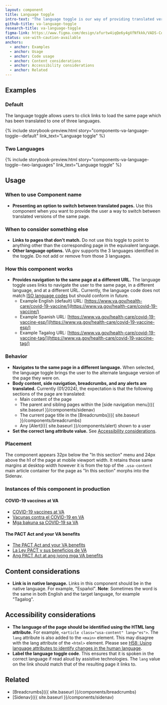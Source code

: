```yaml
---
layout: component
title: Language toggle
intro-text: "The language toggle is our way of providing translated versions of select pages on va.gov."
github-title: va-language-toggle
research-title: va-language-toggle
figma-link: https://www.figma.com/design/afurtw4iqQe6y4gXfNfkkk/VADS-Component-Library?node-id=10077-912&t=hljp6A4V60A0rDms-1
status: use-with-caution-available
anchors:
  - anchor: Examples
  - anchor: Usage
  - anchor: Code usage
  - anchor: Content considerations
  - anchor: Accessibility considerations
  - anchor: Related
---
```


## Examples

### Default

The language toggle allows users to click links to load the same page which has been translated to one of three languages.

{% include storybook-preview.html story="components-va-language-toggle--default" link_text="Language toggle" %}

### Two Languages

{% include storybook-preview.html story="components-va-language-toggle--two-languages" link_text="Language toggle" %}

## Usage

### When to use Component name

* **Presenting an option to switch between translated pages.** Use this component when you want to provide the user a way to switch between translated versions of the same page.

### When to consider something else

* **Links to pages that don't match.** Do not use this toggle to point to anything other than the corresponding page in the equivalent language.
* **Other language options.** VA.gov supports the 3 languages identified in the toggle. Do not add or remove from those 3 languages.

### How this component works

* **Provides navigation to the same page at a different URL.** The language toggle uses links to navigate the user to the same page, in a different language, and at a different URL. Currently, the language code does not match [ISO language codes](https://www.loc.gov/standards/iso639-2/php/code_list.php) but should conform in future. 
  * Example English (default) URL: [https://www.va.gov/health-care/covid-19-vaccine/](https://www.va.gov/health-care/covid-19-vaccine/)
  * Example Spanish URL: [https://www.va.gov/health-care/covid-19-vaccine-esp/](https://www.va.gov/health-care/covid-19-vaccine-esp/)
  * Example Tagalog URL: [https://www.va.gov/health-care/covid-19-vaccine-tag/](https://www.va.gov/health-care/covid-19-vaccine-tag/)

### Behavior

* **Navigates to the same page in a different language.** When selected, the language toggle brings the user to the alternate language version of the page they were on.
* **Body content, side navigation, breadcrumbs, and any alerts are translated.** Currently (01/2024), the expectation is that the following sections of the page are translated:
  * Main content of the page 
  * The parent and sibling pages within the [side navigation menu]({{ site.baseurl }}/components/sidenav)
  * The current page title in the [Breadcrumbs]({{ site.baseurl }}/components/breadcrumbs)
  * Any [Alert]({{ site.baseurl }}/components/alert) shown to a user
* **Set the correct lang attribute value.** See [Accessibility considerations](#accessibility-considerations).

### Placement

The component appears 32px below the "In this section" menu and 24px above the h1 of the page at mobile viewport width. It retains those same margins at desktop width however it is from the top of the `.usa-content` main article container for the page as "In this section" morphs into the Sidenav.

### Instances of this component in production

#### COVID-19 vaccines at VA

* [COVID-19 vaccines at VA](https://www.va.gov/health-care/covid-19-vaccine/)
* [Vacunas contra el COVID-19 en VA](https://www.va.gov/health-care/covid-19-vaccine-esp/)
* [Mga bakuna sa COVID-19 sa VA](https://www.va.gov/health-care/covid-19-vaccine-tag/)

#### The PACT Act and your VA benefits

* [The PACT Act and your VA benefits](https://www.va.gov/resources/the-pact-act-and-your-va-benefits/)
* [La Ley PACT y sus beneficios de VA](https://www.va.gov/resources/the-pact-act-and-your-va-benefits-esp/)
* [Ang PACT Act at ang iyong mga VA benefits](https://www.va.gov/resources/the-pact-act-and-your-va-benefits-tag/)

## Content considerations

* **Link is in native language.** Links in this component should be in the native language. For example, "Español". **Note**: Sometimes the word is the same in both English and the target language, for example "Tagalog".

## Accessibility considerations

* **The language of the page should be identified using the HTML lang attribute.** For example, `<article class="usa-content" lang="es">`. The `lang` attribute is also added to the `<main>` element. This may disagree with the lang attribute of the `<html>` element. Please see [H58: Using language attributes to identify changes in the human language](https://www.w3.org/WAI/WCAG21/Techniques/html/H58).
* **Label the language toggle code**. This ensures that it is spoken in the correct language if read aloud by assistive technologies. The `lang` value on the link should match that of the resulting page it links to.

## Related

* [Breadcrumbs]({{ site.baseurl }}/components/breadcrumbs)
* [Sidenav]({{ site.baseurl }}/components/sidenav)

<!-- TODO: Once we build this component, add the checklist -->
<!-- include _component-checklist.html component_name=page.web-component -->
